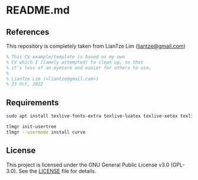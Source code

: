 # README.md

## References

This repository is completely taken from LianTze Lim (<liantze@gmail.com>)

```tex
% This CV example/template is based on my own
% CV which I (lamely attempted) to clean up, so that
% it's less of an eyesore and easier for others to use.
%
% LianTze Lim (<liantze@gmail.com>)
% 23 Oct, 2022
```

## Requirements

```sh
sudo apt install texlive-fonts-extra texlive-luatex texlive-xetex texlive-bibtex-extra

tlmgr init-usertree
tlmgr --usermode install curve
```

## License

This project is licensed under the GNU General Public License v3.0 (GPL-3.0).
See the [LICENSE](LICENSE) file for details.
